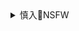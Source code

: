 <details><summary class="name"><span class="innerContentContainer">慎入🔞NSFW</span></summary><ul>

<img src="https://slack-imgs.com/?url=https://upload.wikimedia.org/wikipedia/commons/thumb/d/d3/Biohazard_Symbol_Specification.png/210px-Biohazard_Symbol_Specification.png">

<details><summary class="name"><span class="innerContentContainer">风险自理Use At Your Own Risk🈲</span></summary><br /><span class="note"><span class="innerContentContainer">

{:.h4}
警惕！西方对zg又搞起了“舆l保护主义
<br>[
https://3w.huanqiu.com/a/3feb4a/42iaws5PYm5
](
https://3w.huanqiu.com/a/3feb4a/42iaws5PYm5
)

西方操弄舆l肆意丑化抹黑zg、愚弄世界的那一套不灵了。

西方一些人困守在自己构筑的“隔音罩“中，对事实真相置若罔闻。
![](https://rs-channel.huanqiucdn.cn/imageDir/6ab93f19e4aef3ab547b1a85e676dfc6.png)

英国CGTN禁令的本质是z英关乎真相的“叙事之争

特朗普支持者冲闯g会事件后，推特、脸书等多家社交媒体平台以s动b力”为由，集体冻结或限制特朗普及其7万多支持者的账号，特朗普被宣判s会性死亡”。这是一种“无需审判，就地枪决”的行为。

李普曼在《舆l中所形容的那样——“一小撮人利用sh秩序的混乱作为自己牟利的工具

![](https://rs-channel.huanqiucdn.cn/imageDir/461be53a851b68ba0de2576d691041f0.png)

可以“以子之矛，攻子之盾”。

避免因肤浅和无知而导致认知偏狭。

所谓“舆论保护主义”，归根结底保护的是西方统治阶级和利益集团的一己私利，牺牲的是西方普通民众看清世界本来面貌的权利。中国决不能走上这样的覆辙，为此一定要走“舆论群众路线”，坚持与人民同呼吸，坚决掐灭部分资本巨头企图操纵舆论的丁点念想。

那些对rm毫无敬畏之心的西方z客和媒体，怎么能代表最广大rm的利益？

![](https://rs-channel.huanqiucdn.cn/imageDir/e736a95fe30711a00f9fb9d5b6c25729.png)

英g议员称，zg不怕美英，就怕zgrm

不愿意放弃自己蛊惑黎民百姓的特权。
![](https://rs-channel.huanqiucdn.cn/imageDir/40b3ffeb079e7690c05a71c9372e4d10.png)

面对事实真相，一些西方人选择掩耳盗铃。

还妄想着掩耳盗铃，殊不知自己已经成了zg人的笑柄。

历史终将证明，坐井观天、画地为牢的“舆l保护主义”，不仅不能自保，反而只会自戕。铺路还是筑墙，兼听还是偏信，世界正拭目以待。

</span></span></details>
